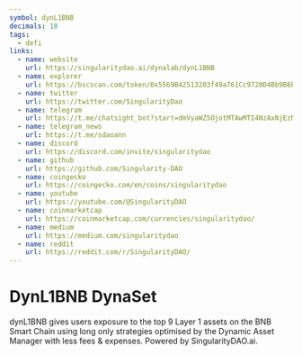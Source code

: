 ```yaml
---
symbol: dynL1BNB
decimals: 18
tags:
  - defi
links:
  - name: website
    url: https://singularitydao.ai/dynalab/dynL1BNB
  - name: explorer
    url: https://bscscan.com/token/0x5569B42513203f49a761Cc9720D4Bb9B6b9E5AB8
  - name: twitter
    url: https://twitter.com/SingularityDao
  - name: telegram
    url: https://t.me/chatsight_bot?start=dmVyaWZ5OjotMTAwMTI4NzAxNjEzNw==
  - name: telegram_news
    url: https://t.me/sdaoann
  - name: discord
    url: https://discord.com/invite/singularitydao
  - name: github
    url: https://github.com/Singularity-DAO
  - name: coingecko
    url: https://coingecko.com/en/coins/singularitydao
  - name: youtube
    url: https://youtube.com/@SingularityDAO
  - name: coinmarketcap
    url: https://coinmarketcap.com/currencies/singularitydao/
  - name: medium
    url: https://medium.com/singularitydao
  - name: reddit
    url: https://reddit.com/r/SingularityDAO/
---
```


# DynL1BNB DynaSet

dynL1BNB gives users exposure to the top 9 Layer 1 assets on the BNB Smart Chain using long only strategies optimised by the Dynamic Asset Manager with less fees & expenses. Powered by SingularityDAO.ai.
